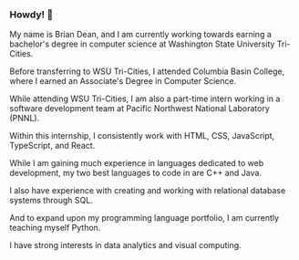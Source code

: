 ### Howdy! 👋

My name is Brian Dean, and I am currently working towards earning a bachelor's degree in computer science at Washington State University Tri-Cities. 

Before transferring to WSU Tri-Cities, I attended Columbia Basin College, where I earned an Associate's Degree in Computer Science.

While attending WSU Tri-Cities, I am also a part-time intern working in a software development team at Pacific Northwest National Laboratory (PNNL).

Within this internship, I consistently work with HTML, CSS, JavaScript, TypeScript, and React.

While I am gaining much experience in languages dedicated to web development, my two best languages to code in are C++ and Java.

I also have experience with creating and working with relational database systems through SQL.

And to expand upon my programming language portfolio, I am currently teaching myself Python. 

I have strong interests in data analytics and visual computing.
<!--
**BrianDeanO/BrianDeanO** is a ✨ _special_ ✨ repository because its `README.md` (this file) appears on your GitHub profile.

Here are some ideas to get you started:

- 🔭 I’m currently working on ...
- 🌱 I’m currently learning ...
- 👯 I’m looking to collaborate on ...
- 🤔 I’m looking for help with ...
- 💬 Ask me about ...
- 📫 How to reach me: ...

- ⚡ Fun fact: ...
-->
